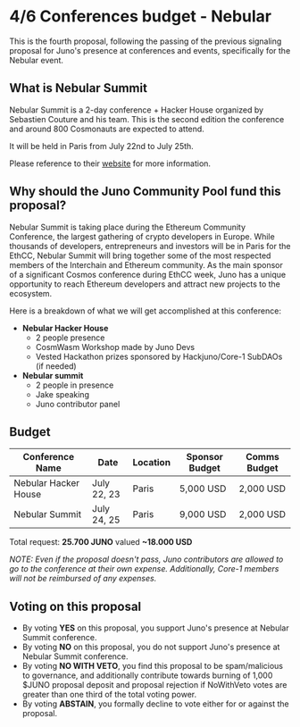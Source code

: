 # 4/6 Conferences budget - Nebular

This is the fourth proposal, following the passing of the previous signaling proposal for Juno's presence at conferences and events, specifically for the Nebular event.

## What is Nebular Summit
Nebular Summit is a 2-day conference + Hacker House organized by Sebastien Couture and his team. This is the second edition the conference and around 800 Cosmonauts are expected to attend.

It will be held in Paris from July 22nd to July 25th.

Please reference to their [website](https://www.nebular.builders/) for more information.

## Why should the Juno Community Pool fund this proposal?
Nebular Summit is taking place during the Ethereum Community Conference, the largest gathering of crypto developers in Europe. While thousands of developers, entrepreneurs and investors will be in Paris for the EthCC, Nebular Summit will bring together some of the most respected members of the Interchain and Ethereum community. As the main sponsor of a significant Cosmos conference during EthCC week, Juno has a unique opportunity to reach Ethereum developers and attract new projects to the ecosystem.

Here is a breakdown of what we will get accomplished at this conference:

- **Nebular Hacker House**
    - 2 people presence
    - CosmWasm Workshop made by Juno Devs
    - Vested Hackathon prizes sponsored by Hackjuno/Core-1 SubDAOs (if needed)
- **Nebular summit**
    - 2 people in presence
    - Jake speaking
    - Juno contributor panel

## Budget

| Conference Name | Date | Location | Sponsor Budget | Comms Budget |
| -------- | -------- | -------- | -------- | -------- |
| Nebular Hacker House | July 22, 23 | Paris | 5,000 USD | 2,000 USD |
| Nebular Summit | July 24, 25 | Paris | 9,000 USD | 2,000 USD |

Total request: **25.700 JUNO** valued **~18.000 USD**

*NOTE: Even if the proposal doesn't pass, Juno contributors are allowed to go to the conference at their own expense. Additionally, Core-1 members will not be reimbursed of any expenses.*

## Voting on this proposal
* By voting **YES** on this proposal, you support Juno's presence at Nebular Summit conference.
* By voting **NO** on this proposal, you do not support Juno's presence at Nebular Summit conference.
* By voting **NO WITH VETO**, you find this proposal to be spam/malicious to governance, and additionally contribute towards burning of 1,000 $JUNO proposal deposit and proposal rejection if NoWithVeto votes are greater than one third of the total voting power.
* By voting **ABSTAIN**, you formally decline to vote either for or against the proposal.